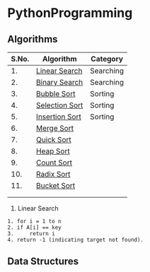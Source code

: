 # PythonProgramming

## Algorithms

| S.No. | Algorithm                                                    | Category     |
|-------|--------------------------------------------------------------|--------------|
| 1.    |[Linear Search](/algorithms/linear_search.py)                 | Searching    |
| 2.    |[Binary Search](/algorithms/binary_search.py)                 | Searching    |
| 3.    |[Bubble Sort](/algorithms/)                                   | Sorting      |
| 4.    |[Selection Sort](/algorithms/)                                | Sorting      |
| 5.    |[Insertion Sort](/algorithms/)                                | Sorting      |
| 6.    |[Merge Sort]()                                                |              |
| 7.    |[Quick Sort]()                                                |              |
| 8.    |[Heap Sort]()                                                 |              |
| 9.    |[Count Sort]()                                                |              |
| 10.   |[Radix Sort]()                                                |              |
| 11.   |[Bucket Sort]()                                               |              |
|       |                                                              |              |
|       |                                                              |              |

1. Linear Search

```
1. for i = 1 to n
2. if A[i] == key
3.     return i
4. return -1 (indicating target not found).
```


## Data Structures

